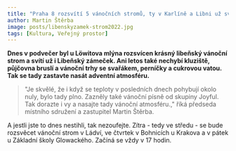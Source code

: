 ```yaml
---
title: "Praha 8 rozsvítí 5 vánočních stromů, ty v Karlíně a Libni už svítí"
author: Martin Štěrba
image: posts/libenskyzamek-strom2022.jpg
tags: [Kultura, Veřejný prostor]
---
```


**Dnes v podvečer byl u Löwitova mlýna rozsvícen krásný libeňský vánoční strom a svítí už i Libeňský zámeček. Ani letos také nechybí kluziště, půjčovna bruslí a vánoční trhy se svařákem, perníčky a cukrovou vatou. Tak se tady zastavte nasát adventní atmosféru.**

>"Je skvělé, že i když se teploty v posledních dnech pohybují okolo nuly, bylo tady plno. Zazněly také vánoční písně od skupiny Joyful. Tak dorazte i vy a nasajte tady vánoční atmosféru.," říká předseda místního sdružení a zastupitel Martin Štěrba.

A jestli jste to dnes nestihli, tak nezoufejte. Zítra - tedy ve středu - se bude rozsvěcet vánoční strom v Ládví, ve čtvrtek v Bohnicích u Krakova a v pátek u Základní školy Glowackého. Začíná se vždy v 17 hodin.